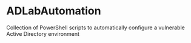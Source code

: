 # ADLabAutomation
Collection of PowerShell scripts to automatically configure a vulnerable Active Directory environment 
